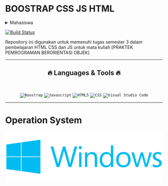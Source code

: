 # BOOSTRAP CSS JS HTML

<details>
  <summary>Mahasiswa</summary>
  
  ### myid
  Nama  : Mohammad Arbi Yoganata
  NIM   : 21104410073
  Kelas : TIB

  ### Question 
  ```
     Buat halaman Web Menggunakan Bootstrap berisi Navbar, Dan List Sesuai Studi kasus Masing” 
  ```
</details>

[![Build Status](https://travis-ci.org/joemccann/dillinger.svg?branch=master)](https://travis-ci.org/joemccann/dillinger)

Repository ini digunakan untuk memenuhi tugas semester 3 dalam pembelajaran HTML CSS dan JS untuk mata kuliah [PRAKTEK PEMROGRAMAN BERORIENTASI OBJEK]

<hr>
<h2 align="center">🔥 Languages & Tools 🔥</h2>
<br>
<p align="center">
  <code><img title="Boostrap" height="25" src="https://github.com/Yoganataa/Yoganataa/blob/main/images/boostrap.png"></code>
  <code><img title="Javascript" height="25" src="https://github.com/Yoganataa/Yoganataa/blob/main/images/javascript.svg"></code>
  <code><img title="HTML5" height="25" src="https://github.com/Yoganataa/Yoganataa/blob/main/images/html5.svg"></code>
  <code><img title="CSS" height="25" src="https://github.com/Yoganataa/Yoganataa/blob/main/images/css.svg"></code>
  <code><img title="Visual Studio Code" height="25" src="https://github.com/Yoganataa/Yoganataa/blob/main/images/vscode.png"></code>
</p>
<hr>

# Operation System
![Alt text](/img/win.png "Using Windows Operation System")
